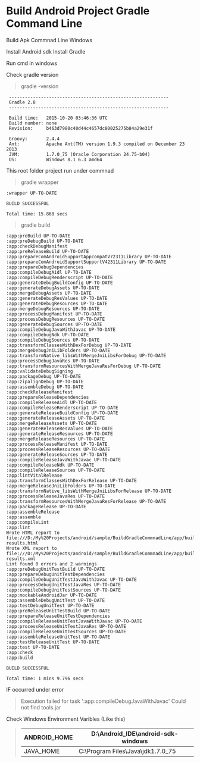 # Build Android Project Gradle Command Line

Build Apk Commnad Line Windows

Install Android sdk
Install Gradle

Run cmd in windows

Check gradle version

> gradle -version
 
 	 ------------------------------------------------------------
	 Gradle 2.8
	 ------------------------------------------------------------
	 
	 Build time:   2015-10-20 03:46:36 UTC
	 Build number: none
	 Revision:     b463d7980c40d44c4657dc80025275b84a29e31f
	 
	 Groovy:       2.4.4
	 Ant:          Apache Ant(TM) version 1.9.3 compiled on December 23 2013
	 JVM:          1.7.0_75 (Oracle Corporation 24.75-b04)
	 OS:           Windows 8.1 6.3 amd64 

 This root folder project run under commnad

> gradle wrapper

	:wrapper UP-TO-DATE

	BUILD SUCCESSFUL

	Total time: 15.868 secs		
	
	
> gradle build

	:app:preBuild UP-TO-DATE
	:app:preDebugBuild UP-TO-DATE
	:app:checkDebugManifest
	:app:preReleaseBuild UP-TO-DATE
	:app:prepareComAndroidSupportAppcompatV72311Library UP-TO-DATE
	:app:prepareComAndroidSupportSupportV42311Library UP-TO-DATE
	:app:prepareDebugDependencies
	:app:compileDebugAidl UP-TO-DATE
	:app:compileDebugRenderscript UP-TO-DATE
	:app:generateDebugBuildConfig UP-TO-DATE
	:app:generateDebugAssets UP-TO-DATE
	:app:mergeDebugAssets UP-TO-DATE
	:app:generateDebugResValues UP-TO-DATE
	:app:generateDebugResources UP-TO-DATE
	:app:mergeDebugResources UP-TO-DATE
	:app:processDebugManifest UP-TO-DATE
	:app:processDebugResources UP-TO-DATE
	:app:generateDebugSources UP-TO-DATE
	:app:compileDebugJavaWithJavac UP-TO-DATE
	:app:compileDebugNdk UP-TO-DATE
	:app:compileDebugSources UP-TO-DATE
	:app:transformClassesWithDexForDebug UP-TO-DATE
	:app:mergeDebugJniLibFolders UP-TO-DATE
	:app:transformNative_libsWithMergeJniLibsForDebug UP-TO-DATE
	:app:processDebugJavaRes UP-TO-DATE
	:app:transformResourcesWithMergeJavaResForDebug UP-TO-DATE
	:app:validateDebugSigning
	:app:packageDebug UP-TO-DATE
	:app:zipalignDebug UP-TO-DATE
	:app:assembleDebug UP-TO-DATE
	:app:checkReleaseManifest
	:app:prepareReleaseDependencies
	:app:compileReleaseAidl UP-TO-DATE
	:app:compileReleaseRenderscript UP-TO-DATE
	:app:generateReleaseBuildConfig UP-TO-DATE
	:app:generateReleaseAssets UP-TO-DATE
	:app:mergeReleaseAssets UP-TO-DATE
	:app:generateReleaseResValues UP-TO-DATE
	:app:generateReleaseResources UP-TO-DATE
	:app:mergeReleaseResources UP-TO-DATE
	:app:processReleaseManifest UP-TO-DATE
	:app:processReleaseResources UP-TO-DATE
	:app:generateReleaseSources UP-TO-DATE
	:app:compileReleaseJavaWithJavac UP-TO-DATE
	:app:compileReleaseNdk UP-TO-DATE
	:app:compileReleaseSources UP-TO-DATE
	:app:lintVitalRelease
	:app:transformClassesWithDexForRelease UP-TO-DATE
	:app:mergeReleaseJniLibFolders UP-TO-DATE
	:app:transformNative_libsWithMergeJniLibsForRelease UP-TO-DATE
	:app:processReleaseJavaRes UP-TO-DATE
	:app:transformResourcesWithMergeJavaResForRelease UP-TO-DATE
	:app:packageRelease UP-TO-DATE
	:app:assembleRelease
	:app:assemble
	:app:compileLint
	:app:lint
	Wrote HTML report to file:///D:/My%20Projects/android/sample/BuildGradleCommnadLine/app/build/outputs/lint-results.html
	Wrote XML report to file:///D:/My%20Projects/android/sample/BuildGradleCommnadLine/app/build/outputs/lint-results.xml
	Lint found 0 errors and 2 warnings
	:app:preDebugUnitTestBuild UP-TO-DATE
	:app:prepareDebugUnitTestDependencies
	:app:compileDebugUnitTestJavaWithJavac UP-TO-DATE
	:app:processDebugUnitTestJavaRes UP-TO-DATE
	:app:compileDebugUnitTestSources UP-TO-DATE
	:app:mockableAndroidJar UP-TO-DATE
	:app:assembleDebugUnitTest UP-TO-DATE
	:app:testDebugUnitTest UP-TO-DATE
	:app:preReleaseUnitTestBuild UP-TO-DATE
	:app:prepareReleaseUnitTestDependencies
	:app:compileReleaseUnitTestJavaWithJavac UP-TO-DATE
	:app:processReleaseUnitTestJavaRes UP-TO-DATE
	:app:compileReleaseUnitTestSources UP-TO-DATE
	:app:assembleReleaseUnitTest UP-TO-DATE
	:app:testReleaseUnitTest UP-TO-DATE
	:app:test UP-TO-DATE
	:app:check
	:app:build

	BUILD SUCCESSFUL

	Total time: 1 mins 9.796 secs


IF occurred under error 

> Execution failed for task ':app:compileDebugJavaWithJavac'
> Could not find tools.jar
 
Check Windows Environment Varibles (Like this)

>|ANDROID_HOME|D:\Android_IDE\android-sdk-windows |
>|------------|-----------------------------------|
>|JAVA_HOME   |C:\Program Files\Java\jdk1.7.0_75  |


 
